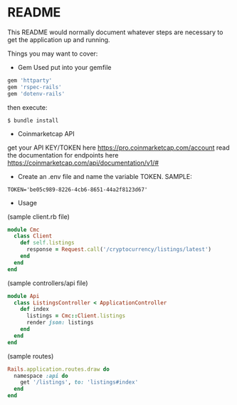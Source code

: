 # README

This README would normally document whatever steps are necessary to get the
application up and running.

Things you may want to cover:

- Gem Used
  put into your gemfile

```ruby
gem 'httparty'
gem 'rspec-rails'
gem 'dotenv-rails'
```

then execute:

```
$ bundle install
```

- Coinmarketcap API

get your API KEY/TOKEN here https://pro.coinmarketcap.com/account
read the documentation for endpoints here https://coinmarketcap.com/api/documentation/v1/#

- Create an .env file and name the variable TOKEN. SAMPLE:

```
TOKEN='be05c989-8226-4cb6-8651-44a2f8123d67'
```

- Usage

(sample client.rb file)

```ruby
module Cmc
  class Client
    def self.listings
      response = Request.call('/cryptocurrency/listings/latest')
    end
  end
end
```

(sample controllers/api file)

```ruby
module Api
  class ListingsController < ApplicationController
    def index
      listings = Cmc::Client.listings
      render json: listings
    end
  end
end
```

(sample routes)

```ruby
Rails.application.routes.draw do
  namespace :api do
    get '/listings', to: 'listings#index'
  end
end
```
